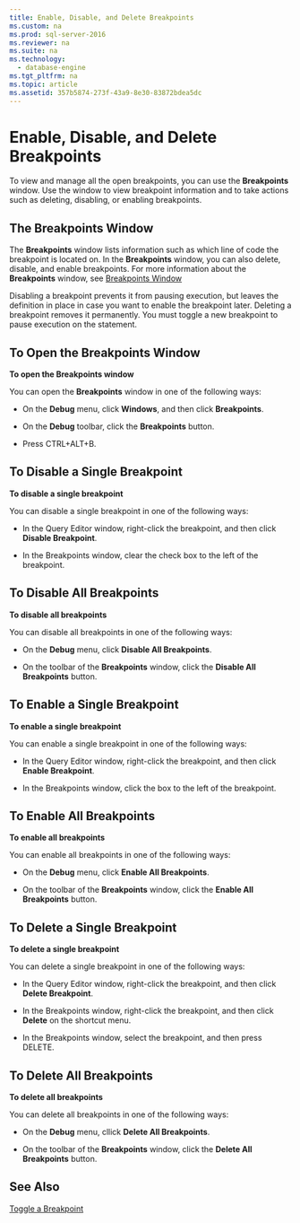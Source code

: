 ```yaml
---
title: Enable, Disable, and Delete Breakpoints
ms.custom: na
ms.prod: sql-server-2016
ms.reviewer: na
ms.suite: na
ms.technology: 
  - database-engine
ms.tgt_pltfrm: na
ms.topic: article
ms.assetid: 357b5874-273f-43a9-8e30-83872bdea5dc
---
```

# Enable, Disable, and Delete Breakpoints
  To view and manage all the open breakpoints, you can use the **Breakpoints** window. Use the window to view breakpoint information and to take actions such as deleting, disabling, or enabling breakpoints.  
  
## The Breakpoints Window  
 The **Breakpoints** window lists information such as which line of code the breakpoint is located on. In the **Breakpoints** window, you can also delete, disable, and enable breakpoints. For more information about the **Breakpoints** window, see [Breakpoints Window](../../Topics/TopicNameNotContainA/Breakpoints-Window.md)  
  
 Disabling a breakpoint prevents it from pausing execution, but leaves the definition in place in case you want to enable the breakpoint later. Deleting a breakpoint removes it permanently. You must toggle a new breakpoint to pause execution on the statement.  
  
## To Open the Breakpoints Window  
 **To open the Breakpoints window**  
  
 You can open the **Breakpoints** window in one of the following ways:  
  
-   On the **Debug** menu, click **Windows**, and then click **Breakpoints**.  
  
-   On the **Debug** toolbar, click the **Breakpoints** button.  
  
-   Press CTRL\+ALT\+B.  
  
## To Disable a Single Breakpoint  
 **To disable a single breakpoint**  
  
 You can disable a single breakpoint in one of the following ways:  
  
-   In the Query Editor window, right\-click the breakpoint, and then click **Disable Breakpoint**.  
  
-   In the Breakpoints window, clear the check box to the left of the breakpoint.  
  
## To Disable All Breakpoints  
 **To disable all breakpoints**  
  
 You can disable all breakpoints in one of the following ways:  
  
-   On the **Debug** menu, click **Disable All Breakpoints**.  
  
-   On the toolbar of the **Breakpoints** window, click the **Disable All Breakpoints** button.  
  
## To Enable a Single Breakpoint  
 **To enable a single breakpoint**  
  
 You can enable a single breakpoint in one of the following ways:  
  
-   In the Query Editor window, right\-click the breakpoint, and then click **Enable Breakpoint**.  
  
-   In the Breakpoints window, click the box to the left of the breakpoint.  
  
## To Enable All Breakpoints  
 **To enable all breakpoints**  
  
 You can enable all breakpoints in one of the following ways:  
  
-   On the **Debug** menu, click **Enable All Breakpoints**.  
  
-   On the toolbar of the **Breakpoints** window, click the **Enable All Breakpoints** button.  
  
## To Delete a Single Breakpoint  
 **To delete a single breakpoint**  
  
 You can delete a single breakpoint in one of the following ways:  
  
-   In the Query Editor window, right\-click the breakpoint, and then click **Delete Breakpoint**.  
  
-   In the Breakpoints window, right\-click the breakpoint, and then click **Delete** on the shortcut menu.  
  
-   In the Breakpoints window, select the breakpoint, and then press DELETE.  
  
## To Delete All Breakpoints  
 **To delete all breakpoints**  
  
 You can delete all breakpoints in one of the following ways:  
  
-   On the **Debug** menu, cllick **Delete All Breakpoints**.  
  
-   On the toolbar of the **Breakpoints** window, click the **Delete All Breakpoints** button.  
  
## See Also  
 [Toggle a Breakpoint](../../Topics/TopicNameContainA/Toggle-a-Breakpoint.md)  
  
  